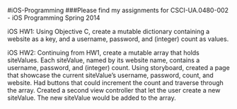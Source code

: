 #iOS-Programming
###Please find my assignments for CSCI-UA.0480-002  - iOS Programming Spring 2014

iOS HW1:
    Using Objective C, create a mutable dictionary containing a website as
  a key, and a username, password, and (integer) count as values.
  
iOS HW2:
    Continuing from HW1, create a mutable array that holds siteValues. Each
  siteValue, named by its website name, contains a username, password,
  and (integer) count.
  Using storyboard, created a page that showcase the current siteValue’s
  username, password, count, and website. Had buttons that could
  increment the count and traverse through the array.
  Created a second view controller that let the user create a new
  siteValue. The new siteValue would be added to the array.

